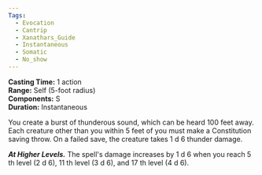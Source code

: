 ```yaml
---
Tags:
  - Evocation
  - Cantrip
  - Xanathars_Guide
  - Instantaneous
  - Somatic
  - No_show
---
```


**Casting Time:** 1 action  
**Range:** Self (5-foot radius)  
**Components:** S  
**Duration:** Instantaneous

You create a burst of thunderous sound, which can be heard 100 feet away. Each creature other than you within 5 feet of you must make a Constitution saving throw. On a failed save, the creature takes 1 d 6 thunder damage.

**_At Higher Levels._** The spell's damage increases by 1 d 6 when you reach 5 th level (2 d 6), 11 th level (3 d 6), and 17 th level (4 d 6).